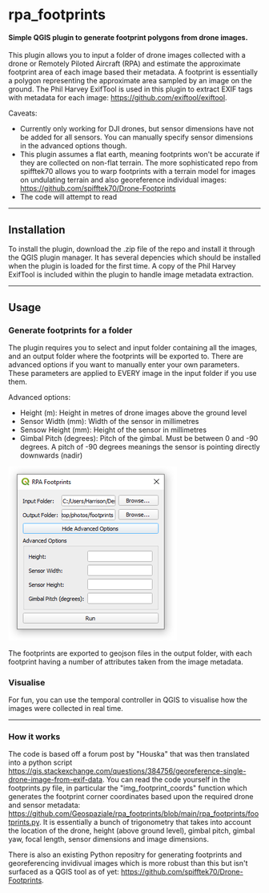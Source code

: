 # rpa_footprints

#### Simple QGIS plugin to generate footprint polygons from drone images.

This plugin allows you to input a folder of drone images collected with a drone or Remotely Piloted Aircraft (RPA) and estimate the approximate footprint area of each image based their metadata. A footprint is essentially a polygon representing the approximate area sampled by an image on the ground. The Phil Harvey ExifTool is used in this plugin to extract EXIF tags with metadata for each image: https://github.com/exiftool/exiftool. 

Caveats:
- Currently only working for DJI drones, but sensor dimensions have not be added for all sensors. You can manually specify sensor dimensions in the advanced options though.
- This plugin assumes a flat earth, meaning footprints won't be accurate if they are collected on non-flat terrain. The more sophisticated repo from spifftek70 allows you to warp footprints with a terrain model for images on undulating terrain and also georeference individual images: https://github.com/spifftek70/Drone-Footprints
- The code will attempt to read 

---

## Installation

To install the plugin, download the .zip file of the repo and install it through the QGIS plugin manager. It has several depencies which should be installed when the plugin is loaded for the first time. A copy of the Phil Harvey ExifTool is included within the plugin to handle image metadata extraction.


---

## Usage

### Generate footprints for a folder

The plugin requires you to select and input folder containing all the images, and an output folder where the footprints will be exported to. There are advanced options if you want to manually enter your own parameters. These parameters are applied to EVERY image in the input folder if you use them.

Advanced options:
- Height (m): Height in metres of drone images above the ground level
- Sensor Width (mm): Width of the sensor in millimetres
- Sensow Height (mm): Height of the sensor in millimetres
- Gimbal Pitch (degrees): Pitch of the gimbal. Must be between 0 and -90 degrees. A pitch of -90 degrees meanings the sensor is pointing directly downwards (nadir)

![](images/interface.PNG)

The footprints are exported to geojson files in the output folder, with each footprint having a number of attributes taken from the image metadata.

### Visualise 

For fun, you can use the temporal controller in QGIS to visualise how the images were collected in real time.

---

### How it works

The code is based off a forum post by "Houska" that was then translated into a python script https://gis.stackexchange.com/questions/384756/georeference-single-drone-image-from-exif-data. You can read the code yourself in the footprints.py file, in particular the "img_footprint_coords" function which generates the footprint corner coordinates based upon the required drone and sensor metadata: https://github.com/Geospaziale/rpa_footprints/blob/main/rpa_footprints/footprints.py. It is essentially a bunch of trigonometry that takes into account the location of the drone, height (above ground level), gimbal pitch, gimbal yaw, focal length, sensor dimensions and image dimensions.

There is also an existing Python repositry for generating footprints and georeferencing invidivual images which is more robust than this but isn't surfaced as a QGIS tool as of yet: https://github.com/spifftek70/Drone-Footprints.